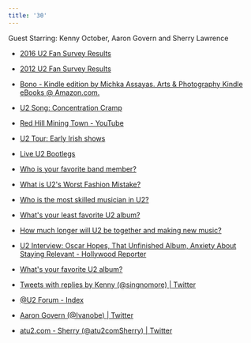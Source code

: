 ```yaml
---
title: '30'
---
```


Guest Starring: Kenny October, Aaron Govern and Sherry Lawrence


* [2016 U2 Fan Survey Results][1]

* [2012 U2 Fan Survey Results][2]

* [Bono - Kindle edition by Michka Assayas. Arts &amp; Photography Kindle eBooks @ Amazon.com.][3]

* [U2 Song: Concentration Cramp][4]

* [Red Hill Mining Town - YouTube][5]

* [U2 Tour: Early Irish shows][6]

* [Live U2 Bootlegs][7]

* [Who is your favorite band member?][8]

* [What is U2's Worst Fashion Mistake?][9]

* [Who is the most skilled musician in U2?][10]

* [What's your least favorite U2 album?][11]

* [How much longer will U2 be together and making new music?][12]

* [U2 Interview: Oscar Hopes, That Unfinished Album, Anxiety About Staying Relevant - Hollywood Reporter][13]

* [What's your favorite U2 album?][14]

* [Tweets with replies by Kenny (@singnomore) | Twitter][15]

* [@U2 Forum - Index][16]

* [Aaron Govern (@Ivanobe) | Twitter][17]

* [atu2.com - Sherry (@atu2comSherry) | Twitter][18]

[1]: http://www.atu2.com/survey/2016/
[2]: http://www.atu2.com/survey/2012/
[3]: http://www.amazon.com/gp/product/B000P2A3YQ/ref=dp-kindle-redirect?ie=UTF8&amp;btkr=1
[4]: http://tours.atu2.com/song/concentration-cramp
[5]: https://www.youtube.com/watch?v=ytRekLUX3GE
[6]: http://tours.atu2.com/tour/early-irish-shows
[7]: https://u2torrents.com
[8]: http://www.atu2.com/survey/2016/d1.html
[9]: http://www.atu2.com/survey/2016/d5.html
[10]: http://www.atu2.com/survey/2016/d3.html
[11]: http://www.atu2.com/survey/2016/e3.html
[12]: http://www.atu2.com/survey/2016/d7.html
[13]: http://www.hollywoodreporter.com/news/u2-interview-oscar-hopes-unfinished-679321
[14]: http://www.atu2.com/survey/2016/e2.html
[15]: https://twitter.com/singnomore
[16]: http://forum.atu2.com/
[17]: https://twitter.com/ivanobe
[18]: https://twitter.com/atu2comSherry
